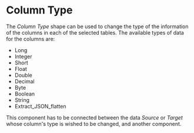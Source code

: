 # Column Type

The _Column Type_ shape can be used to change the type of the information of the columns in each of the selected tables. The available types of data for the columns are:

* Long
* Integer
* Short
* Float
* Double
* Decimal
* Byte
* Boolean
* String
* Extract\_JSON\_flatten

This component has to be connected between the data _Source_ or _Target_ whose column's type is wished to be changed, and another component.

